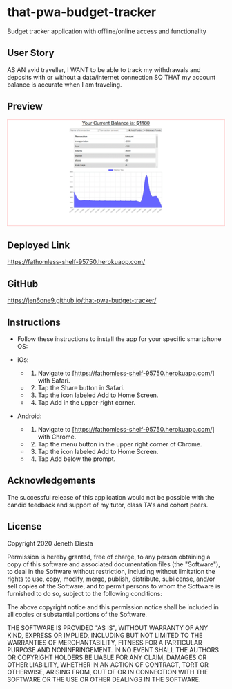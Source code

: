 # that-pwa-budget-tracker
Budget tracker application with offline/online access and functionality

## User Story
AS AN avid traveller, I WANT to be able to track my withdrawals and deposits with or without a data/internet connection SO THAT my account balance is accurate when I am traveling. 

## Preview
![alt-text](budget.GIF)

## Deployed Link
https://fathomless-shelf-95750.herokuapp.com/

## GitHub

https://jen6one9.github.io/that-pwa-budget-tracker/

## Instructions

* Follow these instructions to install the app for your specific smartphone OS:

* iOs:

  * 1. Navigate to [https://fathomless-shelf-95750.herokuapp.com/] with Safari.

  * 2. Tap the Share button in Safari.

  * 3. Tap the icon labeled Add to Home Screen.

  * 4. Tap Add in the upper-right corner.



* Android:

  * 1. Navigate to [https://fathomless-shelf-95750.herokuapp.com/] with Chrome.

  * 2. Tap the menu button in the upper right corner of Chrome.

  * 3. Tap the icon labeled Add to Home Screen.

  * 4. Tap Add below the prompt.


## Acknowledgements
The successful release of this application would not be possible with the candid feedback and support of my tutor, class TA's and cohort peers. 

## License 
Copyright 2020 Jeneth Diesta

Permission is hereby granted, free of charge, to any person obtaining a copy of this software and associated documentation files (the "Software"), to deal in the Software without restriction, including without limitation the rights to use, copy, modify, merge, publish, distribute, sublicense, and/or sell copies of the Software, and to permit persons to whom the Software is furnished to do so, subject to the following conditions:

The above copyright notice and this permission notice shall be included in all copies or substantial portions of the Software.

THE SOFTWARE IS PROVIDED "AS IS", WITHOUT WARRANTY OF ANY KIND, EXPRESS OR IMPLIED, INCLUDING BUT NOT LIMITED TO THE WARRANTIES OF MERCHANTABILITY, FITNESS FOR A PARTICULAR PURPOSE AND NONINFRINGEMENT. IN NO EVENT SHALL THE AUTHORS OR COPYRIGHT HOLDERS BE LIABLE FOR ANY CLAIM, DAMAGES OR OTHER LIABILITY, WHETHER IN AN ACTION OF CONTRACT, TORT OR OTHERWISE, ARISING FROM, OUT OF OR IN CONNECTION WITH THE SOFTWARE OR THE USE OR OTHER DEALINGS IN THE SOFTWARE.

